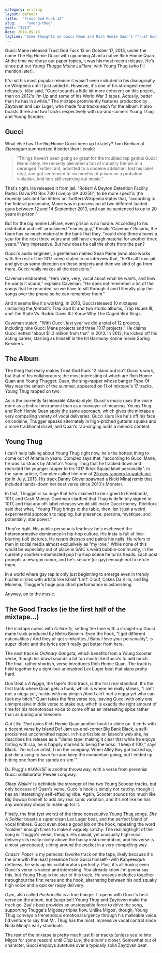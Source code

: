 ```yaml
---
category: writing
layout: default
title:  "Trust God Fuck 12"
slug:     "young-thug"
year: "2014"
date: 2014-05-18
tagline: "Some thoughts on Gucci Mane and Rich Homie Quan's *Trust God Fuck 12*, plus some additional thoughts on Young Thug."
---
```


Gucci Mane released Trust God Fuck 12 on October 17, 2013, under the name The Big Homie Gucci with upcoming Atlanta native Rich Homie Quan. At the time we chose our paper topics, it was his most recent release. He's since put out *Young Thugga Maine LaFlare*, with Young Thug (who I'll mention later).

It's not his most popular release: it wasn't even included in his discography on Wikipedia until I just added it. However, it's one of his strongest recent releases. *Vibe* said, "Gucci sounds a little bit more coherent on this project, than on 2012's I'm Up and some of his World War 3 tapes. Actually, better than he has in awhile." The mixtape prominently features production by Zaytoven and Lex Luger, who made four tracks each for the album. It also boasts three and two tracks respectively with up-and-comers Young Thug and Young Scooter.

<!--more-->

## Gucci

What else has The Big Homie Gucci been up to lately? Tom Breihan at *Stereogum* summarized it better than I could:

>	"Things haven’t been going so great for the troubled rap genius Gucci Mane lately. He recently alienated a ton of industry friends in a deranged Twitter rant, admitted to a codeine addiction, lost his label deal, and got sentenced to six months of prison on a probation violation. And he’s still cranking out music."

That's right. He released it from jail. "Robert A Deyton Detention Facility Radric Davis PO Box 730 Lovejoy GA 30250", to be more specific (he recently solicited fan letters on Twitter).Wikipedia states that, "according to the federal prosecutor, Mane was in possession of two different loaded guns between 12 and 14 September 2013, and can be sentenced to up to 20 years in prison."

But for the big homie LaFlare, even prison is no hurdle. According to his distributor and self-proclaimed "money guy," Ronald 'Caveman' Rosario, the team has so much material in the bank that they, "could drop three albums a year for the next three years and still have enough material for another three years.” Very impressive. But how does he call the shots from the pen?

Gucci's audio engineer, a gentleman named Sean Paine (who also works with the rest of the 1017 crew) stated in an interview that, "he’ll call from jail and give us some direction on these projects and then we kind of go from there. Gucci really makes all the decisions."

Caveman elaborated, “He’s very, very, vocal about what he wants, and how he wants it sound," explains Caveman. "He does not remember a lot of the songs that he recorded, so we have to sift through it and I literally play the songs over the phone so he can remember them."

And it seems like it's working. In 2013, Gucci released 10 mixtapes (including the *fantastic* Trap God II) and two studio albums, Trap House III, and The State Vs. Radric Davis II: I Know Why The Caged Bird Sings.

Caveman stated, "With Gucci, last year we did a total of 12 projects, including nine Gucci Mane projects and three 1017 projects.” He claims Gucci netted “about $1.3 million from that” in 2013. In 2012, he kicked off his acting career, starring as himself in the hit Harmony Korine movie Spring Breakers.

## The Album

The thing that really makes Trust God Fuck 12 stand out isn't Gucci's work, but that of his collaborators; the most interesting of which are Rich Homie Quan and Young Thugger. Quan, the sing-rapper whose banger Type Of Way was the smash of the summer, appeared on 11 of mixtape's 17 tracks. Young Thug rapped on two.

As is the currently fashionable Atlanta style, Gucci's music uses the voice more as a timbral instrument than as a conveyer of meaning. Young Thug and Rich Homie Quan apply the same approach, which gives the mixtape a very compelling variety of vocal deliveries: Gucci slurs like he's off his face on codeine, Thugger speaks alternately in high-pitched gutteral squaks and a more traditional drawl, and Quan's rap-singing adds a melodic content.

## Young Thug

I can't help talking about Young Thug right now, he's the hottest thing to come out of Atlanta in years. Complex says that, "according to Gucci Mane, he was so struck by Atlanta's Young Thug that he tracked down and recruited the younger rapper to his 1017 Brick Squad label personally". In the same article, Complex called him one of [25 new rappers to watch out for](http://www.complex.com/music/2013/07/25-new-rappers-to-watch-out-for/young-thug) in July, 2013. His track Danny Glover spawned a Nicki Minaj remix that included hands-down her best verse since 2010's Monster.

In fact, Thugger is so huge that he's claimed to be signed to Freebandz, 1017, and Cash Money. Caveman clarified that Thug is definitely signed to 1017, and that any off-label releases would still make Gucci money. Pitchfork said that what, "Young Thug brings to the table, then, isn't just a weird, experimental approach to rapping, but presence, persona, mystique, and, potentially, star power."

They're right. His public persona is fearless: he's eschewed the heteronormative dominance in hip-hop culture. His Insta is full of line-blurring (lol) pictures. He wears dresses and paints his nails. He refers to men in social media almost exclusively as "my love." While none of this would be especially out of place in SAIC's weird bubble-community, in the currently southern-dominated pop hip-hop scene he turns heads. Each post prompts a new gay rumor, and he's secure (or gay) enough not to refute them.

In a world where gay rap is only just beginning to emerge even in trendy hipster circles with artists like Khalif 'Le1f' Diouf, Cakes Da Killa, and Big Momma, Thugger's huge pop chart performance is astonishing.

Anyway, on to the music.

## The Good Tracks (ie the first half of the mixtape...)

The mixtape opens with *Celebrity*, setting the tone with a straight-up Gucci mane track produced by Metro Boomin. Even the hook, "I got different nationalities / And they all got similarities / Baby I love your personality", is super idiotic and the lyrics don't really get better from here.

The next track is *Ordinary Gangsta*, which benefits from a Young Scooter verse, though his drawl sounds a bit too much like Gucci's to add much. The final, rather shortish, verse introduces Rich Homie Quan. The track is held together by a tight-but-uninspired Lex Luger beat that slaps pretty hard.

Dun Deal's *A Nigga*, the tape's third track, is the first real standout. It's the first track where Quan gets a hook, which is where he really shines, "I ain’t met a nigga yet, fuckin with my pimpin /And I ain’t met a nigga yet who can fuck my bitch." Quan takes the first verse too, leaving Gucci with only one unimpressive middle verse to stake out, which is exactly the right amount of time for his monotonous voice to come off as an interesting spice rather than as boring and tiresome.

*Out Like That* gives Rich Homie Quan another hook to shine on. It ends with a decent verse by Island Def Jam up-and-comer Big Bank Black, a self-proclaimed uncommitted rapper. In his artist bio on Island's web site, he describes his release as a "'demo tape' making it clear that while he enjoys flirting with rap, he is happily married to being the boss.  'I keep it 100,'' says Black.  'I’m not an artist, I run the company.  When Alley Boy got locked up, I just did a song to have fun and keep the momentum going, but I ended up hitting one from the stands on ‘em.'"

DJ Plugg's *#IJWHSF* is another throwaway, with a verse from perennial Gucci collaborator Pewee Longway.

*Sleep Walkin'* is definitely the stronger of the two Young Scooter tracks, but only because of Quan's verse. Gucci's hook is simply not catchy, though it has an interestingly self-effacing vibe. Again, Scooter sounds too much like Big Guwop himself to add any real sonic variation, and it's not like he has any wordplay chops to make up for it.

Finally, the first (yet worst) of the three consecutive Young Thug songs. *She A Soldier* boasts a super clean Lex Luger beat, and the perfect blend of vocal timbres. Gucci even does a good job on the hook, repeating the word "soldier" enough times to make it vaguely catchy. The real highlight of the song is Thugga's verse, though. His casual, yet unusually high vocal delivery sits really nicely above the bassy instrumentation, and his verse is almost syncopated, sliding around the pocket in a very compelling way.

*Chasin' Paper* is my personal favorite track on the tape, likely because it's the one with the least presence from Gucci himself--with Kanyeesque deftness, he sets up his collaborators perfectly. Plus, it's all hooks; even Gucci's verse is varied and interesting. You already know I'm gonna say this, but Young Thug is the star of this track. He weaves melodies together throughout the first verse and the hook, alternating between his odd squaky high voice and a quicker raspy delivery.

*Gym*, also called *Puchanella* is a true banger. It opens with Gucci's best verse on the album, but (surprise!) Young Thug and Zaytoven make the track go. Zay's beat provides an unstoppable force to drive the song, supporting Thugga's Migosey triplet flow. Unlike Migos', though, Young Thug conveys a tremendous emotional urgency through his malleable voice. I'd venture to say that Mr. Thug has the most impressive vocal control since Nicki Minaj's early standouts.

The rest of the mixtape is pretty much just filler tracks (unless you're into Migos for some reason) until *Club Luv*, the album's closer. Somewhat out of character, Gucci employs autotune over a typically solid Zaytoven beat.
